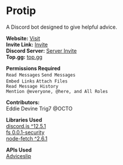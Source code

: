 # Protip
A Discord bot designed to give helpful advice.

**Website:** [Visit](https://protip.now.sh/)\
**Invite Link:** [Invite](https://discord.com/oauth2/authorize?client_id=792875120116891709&scope=bot&permissions=248832)\
**Discord Server:** [Server Invite](https://discord.gg/r67hzUNszw)\
**Top.gg:** [top.gg](https://top.gg/bot/792875120116891709)

**Permissions Required**\
``Read Messages`` ``Send Messages``\
``Embed Links`` ``Attach Files``\
``Read Message History``\
``Mention @everyone, @here, and All Roles``

**Contributors:**\
Eddie Devine Trig7 @OCTO

**Libraries Used**\
[discord.js ^12.5.1](https://www.npmjs.com/package/discord.js)\
[fs 0.0.1-security](https://www.npmjs.com/package/fs)\
[node-fetch ^2.6.1](https://www.npmjs.com/package/node-fetch)

**APIs Used**\
[Adviceslip](https://api.adviceslip.com/advice)
